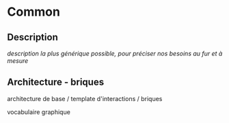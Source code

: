 # Common



## Description

*description la plus générique possible, pour préciser nos besoins au fur et à mesure*

 





## Architecture - briques           

architecture de base / template d'interactions / briques



vocabulaire graphique